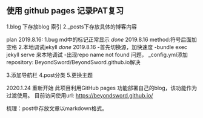## 使用 github pages 记录PAT复习


1.blog 下存放blog 索引
2._posts下存放具体的博客内容



plan 2019.8.16:
1.bug md中的标记正常显示   *done* 2019.8.16 method:符号后面加空格 
2.本地调试jekyll *done* 2019.8.16
-首先切换源，加快速度
-bundle exec jekyll serve 来本地调试
-出现repo name not found 问题， _config.yml添加repository: BeyondSword/BeyondSword.github.io解决

3.添加导航栏
4.post分类
5.更换主题


2020.1.24 重新开始
此项目利用GitHub pages 功能部署自己的blog，该功能作为过渡使用。
目前访问使用url: https://beyondsword.github.io/

梳理：post中存放文章以markdown格式。

